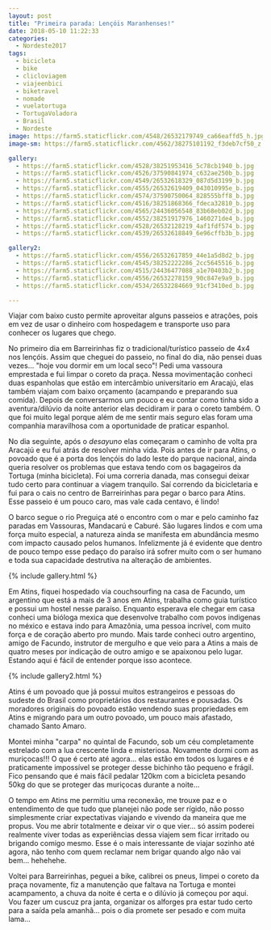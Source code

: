 ```yaml
---
layout: post
title: "Primeira parada: Lençóis Maranhenses!"
date: 2018-05-10 11:22:33
categories:
  - Nordeste2017
tags:
  - bicicleta
  - bike
  - clicloviagem
  - viajeenbici
  - biketravel
  - nomade
  - vuelatortuga
  - TortugaVoladora
  - Brasil
  - Nordeste
image: https://farm5.staticflickr.com/4548/26532179749_ca66eaffd5_h.jpg
image-sm: https://farm5.staticflickr.com/4562/38275101192_f3deb7cf50_z.jpg

gallery:
  - https://farm5.staticflickr.com/4528/38251953416_5c78cb1940_b.jpg
  - https://farm5.staticflickr.com/4526/37590841974_c632ae250b_b.jpg
  - https://farm5.staticflickr.com/4549/26532618329_087d5d3199_b.jpg
  - https://farm5.staticflickr.com/4555/26532619409_043010995e_b.jpg
  - https://farm5.staticflickr.com/4574/37590750064_828555bff8_b.jpg
  - https://farm5.staticflickr.com/4516/38251868366_fdeca32810_b.jpg
  - https://farm5.staticflickr.com/4565/24436056548_83b68eb02d_b.jpg
  - https://farm5.staticflickr.com/4552/38251917976_1460271de4_b.jpg
  - https://farm5.staticflickr.com/4528/26532128219_4af1fdf574_b.jpg
  - https://farm5.staticflickr.com/4539/26532618849_6e96cffb3b_b.jpg

gallery2:
  - https://farm5.staticflickr.com/4556/26532617859_44e1a5d8d2_b.jpg
  - https://farm5.staticflickr.com/4545/38252222286_2cc5645516_b.jpg
  - https://farm5.staticflickr.com/4515/24436477088_a1e70403b2_b.jpg
  - https://farm5.staticflickr.com/4556/26532278159_90c847e9a9_b.jpg
  - https://farm5.staticflickr.com/4534/26532284669_91cf3410ed_b.jpg

---
```


Viajar com baixo custo permite aproveitar alguns passeios e atrações, pois em vez de usar o dinheiro com hospedagem e transporte uso para conhecer os lugares que chego.

No primeiro dia em Barreirinhas fiz o tradicional/turístico passeio de 4x4 nos lençóis. Assim que cheguei do passeio, no final do dia, não pensei duas vezes... "hoje vou dormir em um local seco"! Pedi uma vassoura emprestada e fui limpar o coreto da praça. Nessa movimentação conheci duas espanholas que estão em intercâmbio universitario em Aracajú, elas também viajam com baixo orçamento (acampando e preparando sua comida). Depois de conversarmos um pouco e eu contar como tinha sido a aventura/dilúvio da noite anterior elas decidiram ir para o coreto também. O que foi muito legal porque além de me sentir mais seguro elas foram uma companhia maravilhosa com a oportunidade de praticar espanhol.

No dia seguinte, após o _desayuno_ elas começaram o caminho de volta pra Aracajú e eu fui atrás de resolver minha vida. Pois antes de ir para Atins, o povoado que é a porta dos lençóis do lado leste do parque nacional, ainda queria resolver os problemas que estava tendo com os bagageiros da Tortuga (minha bicicleta). Foi uma correria danada, mas consegui deixar tudo certo para continuar a viagem tranquilo. Saí correndo da bicicletaria e fui para o cais no centro de Barreirinhas para pegar o barco para Atins. Esse passeio é um pouco caro, mas vale cada centavo, é lindo!

O barco segue o rio Preguiça até o encontro com o mar e pelo caminho faz paradas em Vassouras, Mandacarú e Caburé. São lugares lindos e com uma força muito especial, a natureza ainda se manifesta em abundância mesmo com impacto causado pelos humanos. Infelizmente já é evidente que dentro de pouco tempo esse pedaço do paraíso irá sofrer muito com o ser humano e toda sua capacidade destrutiva na alteração de ambientes.

{% include gallery.html %}

Em Atins, fiquei hospedado via couchsourfing na casa de Facundo, um argentino que está a mais de 3 anos em Atins, trabalha como guia turístico e possui um hostel nesse paraíso. Enquanto esperava ele chegar em casa conheci uma bióloga mexica que desenvolve trabalho com povos indigenas no méxico e estava indo para Amazônia, uma pessoa incrível, com muito força e de coração aberto pro mundo. Mais tarde conheci outro argentino, amigo de Facundo, instrutor de mergulho e que veio para a Atins a mais de quatro meses por indicação de outro amigo e se apaixonou pelo lugar. Estando aqui é fácil de entender porque isso acontece.

{% include gallery2.html %}

Atins é um povoado que já possui muitos estrangeiros e pessoas do sudeste do Brasil como proprietários dos restaurantes e pousadas. Os moradores originais do povoado estão vendendo suas propriedades em Atins e migrando para um outro povoado, um pouco mais afastado, chamado Santo Amaro.

Montei minha "carpa" no quintal de Facundo, sob um céu completamente estrelado com a lua crescente linda e misteriosa. Novamente dormi com as muriçocas!!! O que é certo até agora... elas estão em todos os lugares e é praticamente impossível se proteger desse bichinho tão pequeno e frágil. Fico pensando que é mais fácil pedalar 120km com a bicicleta pesando 50kg do que se proteger das muriçocas durante a noite...

O tempo em Atins me permitiu uma reconexão, me trouxe paz e o entendimento de que tudo que planejei não pode ser rígido, não posso simplesmente criar expectativas viajando e vivendo da maneira que me propus. Vou me abrir totalmente e deixar vir o que vier... só assim poderei realmente viver todas as experiências dessa viajem sem ficar irritado ou brigando comigo mesmo. Esse é o mais interessante de viajar sozinho até agora, não tenho com quem reclamar nem brigar quando algo não vai bem... hehehehe.

Voltei para Barreirinhas, peguei a bike, calibrei os pneus, limpei o coreto da praça novamente, fiz a manutenção que faltava na Tortuga e montei acampamento, a chuva da noite é certa e o dilúvio já começou por aqui. Vou fazer um cuscuz pra janta, organizar os alforges pra estar tudo certo para a saída pela amanhã... pois o dia promete ser pesado e com muita lama...
